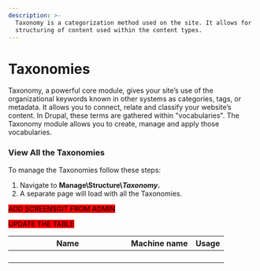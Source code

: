 ```yaml
---
description: >-
  Taxonomy is a categorization method used on the site. It allows for
  structuring of content used within the content types.
---
```


# Taxonomies

Taxonomy, a powerful core module, gives your site’s use of the organizational keywords known in other systems as categories, tags, or metadata. It allows you to connect, relate and classify your website’s content. In Drupal, these terms are gathered within "vocabularies". The Taxonomy module allows you to create, manage and apply those vocabularies.

### View All the Taxonomies

To manage the Taxonomies follow these steps:

1. Navigate to **Manage\Structure\\**_**Taxonomy**_**.**
2. A separate page will load with all the Taxonomies.

<mark style="background-color:red;">ADD SCREENSGIT FROM ADMIN</mark>

<mark style="background-color:red;">UPDATE THE TABLE</mark>

<table><thead><tr><th width="225.33333333333331">Name</th><th>Machine name</th><th>Usage</th></tr></thead><tbody><tr><td></td><td></td><td></td></tr><tr><td></td><td></td><td></td></tr><tr><td></td><td></td><td></td></tr><tr><td></td><td></td><td></td></tr></tbody></table>
